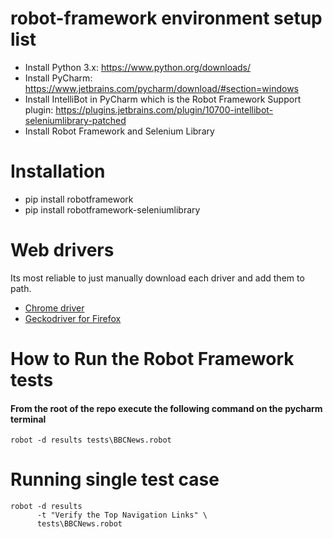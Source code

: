 # robot-framework environment setup list
- Install Python 3.x: https://www.python.org/downloads/
- Install PyCharm: https://www.jetbrains.com/pycharm/download/#section=windows
- Install IntelliBot in PyCharm which is the Robot Framework Support plugin: https://plugins.jetbrains.com/plugin/10700-intellibot-seleniumlibrary-patched
- Install Robot Framework and Selenium Library

# Installation
- pip install robotframework
- pip install robotframework-seleniumlibrary

# Web drivers
Its most reliable to just manually download each driver and add them to path.
- [Chrome driver](https://chromedriver.chromium.org/)
- [Geckodriver for Firefox](https://github.com/mozilla/geckodriver/releases)

# How to Run the Robot Framework tests
#### From the root of the repo execute the following command on the pycharm terminal
```Shell
robot -d results tests\BBCNews.robot
```
# Running single test case
```Shell
robot -d results 
      -t "Verify the Top Navigation Links" \
      tests\BBCNews.robot
```
